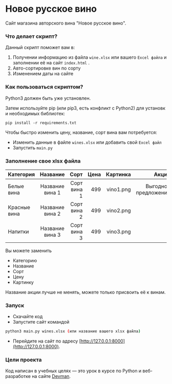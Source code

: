 # Новое русское вино

Сайт магазина авторского вина "Новое русское вино".

### Что делает скрипт?

Данный  скрипт поможет вам в:
1. Получении информацию из файла `wine.xlsx` или вашего `Excel файла` и заполнении её на сайт `index.html` .
1. Авто-сортировке вин по сорту
2. Изменением даты на сайте

### Как пользоваться скриптом?

Python3 должен быть уже установлен.

Затем используйте pip (или pip3, есть конфликт с Python2) для установки необходимых библиотек:
```bash
pip install -r requirements.txt
```

Чтобы быстро изменить цену, название, сорт вина вам потребуется:

- Изменить данные в файле `wines.xlsx` или добавить свой `Excel файл`
- Запустить `main.py`

### Заполнение свое xlsx файла

| Категория   | Название | Сорт | Цена | Картинка | Акция |
|----------|:-------------:|------:|---------:|------:|-----------:|
| Белые вина |  Название вина 1 | Сорт вина 1 | 499 | vino1.png | Выгодное предложение |
| Красные вина |    Название вина 2   | Сорт вина 2 | 499 | vino2.png ||
| Напитки | Название вина 3 | Сорт вина 3 | 499 | vino3.png ||

Вы можете заменить
* Категорию
* Название
* Сорт
* Цену
* Картинку

Название акции лучше не менять, можете только присвоить её к винам.

### Запуск

- Скачайте код
- Запустите сайт командой 
```bash
python3 main.py wines.xlsx (или название вашего xlsx файла)
```
- Перейдите на сайт по адресу [http://127.0.0.1:8000](http://127.0.0.1:8000).

### Цели проекта

Код написан в учебных целях — это урок в курсе по Python и веб-разработке на сайте [Devman](https://dvmn.org).

 
